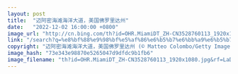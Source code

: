 ```yaml
---
layout: post
title:  "迈阿密海滩海洋大道，美国佛罗里达州"
date:   "2022-12-02 16:00:00 +0800"
image_url: "http://cn.bing.com/th?id=OHR.MiamiDT_ZH-CN3528760113_1920x1080.jpg&rf=LaDigue_1920x1080.jpg&pid=hp"
link: "/search?q=%e8%bf%88%e9%98%bf%e5%af%86%e6%b5%b7%e6%bb%a9%e6%b5%b7%e6%b4%8b%e5%a4%a7%e9%81%93&form=hpcapt&mkt=zh-cn"
copyright: "迈阿密海滩海洋大道，美国佛罗里达州 (© Matteo Colombo/Getty Images)"
image_hash: "73e343e98870e5265047d9dfdc9b1fb6"
image_filename: "th?id=OHR.MiamiDT_ZH-CN3528760113_1920x1080.jpg&rf=LaDigue_1920x1080.jpg&pid=hp"
---
```

